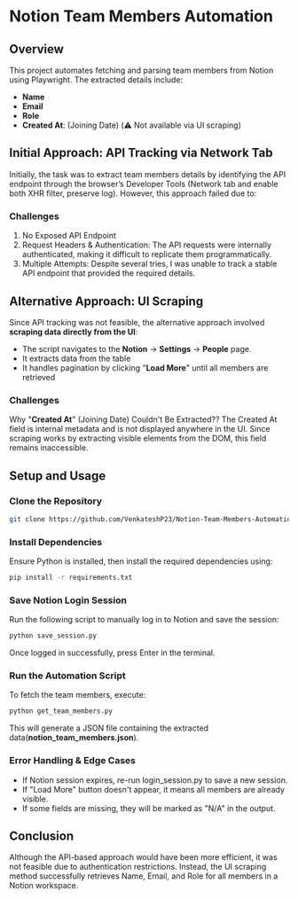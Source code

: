 # Notion Team Members Automation

## Overview

This project automates fetching and parsing team members from Notion using Playwright.
The extracted details include:

- **Name**
- **Email**
- **Role**
- **Created At**: (Joining Date) (⚠️ Not available via UI scraping)

## Initial Approach: API Tracking via Network Tab

Initially, the task was to extract team members details by identifying the API endpoint through the browser’s Developer Tools (Network tab and enable both XHR filter, preserve log). However, this approach failed due to:

### Challenges

1. No Exposed API Endpoint
2. Request Headers & Authentication: The API requests were internally authenticated, making it difficult to replicate them programmatically.
3. Multiple Attempts: Despite several tries, I was unable to track a stable API endpoint that provided the required details.

## Alternative Approach: UI Scraping

Since API tracking was not feasible, the alternative approach involved **scraping data directly from the UI**:

- The script navigates to the **Notion** -> **Settings** -> **People** page.
- It extracts data from the table
- It handles pagination by clicking "**Load More**" until all members are retrieved

### Challenges
Why "**Created At**" (Joining Date) Couldn't Be Extracted??
The Created At field is internal metadata and is not displayed anywhere in the UI.
Since scraping works by extracting visible elements from the DOM, this field remains inaccessible.

## Setup and Usage

### Clone the Repository
```bash
git clone https://github.com/VenkateshP23/Notion-Team-Members-Automation.git
```

### Install Dependencies
Ensure Python is installed, then install the required dependencies using:
```bash
pip install -r requirements.txt
```

### Save Notion Login Session
Run the following script to manually log in to Notion and save the session:
```bash
python save_session.py
```
Once logged in successfully, press Enter in the terminal.

### Run the Automation Script
To fetch the team members, execute:
```bash
python get_team_members.py
```
This will generate a JSON file containing the extracted data(**notion_team_members.json**).

### Error Handling & Edge Cases

- If Notion session expires, re-run login_session.py to save a new session.
- If "Load More" button doesn't appear, it means all members are already visible.
- If some fields are missing, they will be marked as "N/A" in the output.

## Conclusion

Although the API-based approach would have been more efficient, it was not feasible due to authentication restrictions. Instead, the UI scraping method successfully retrieves Name, Email, and Role for all members in a Notion workspace.